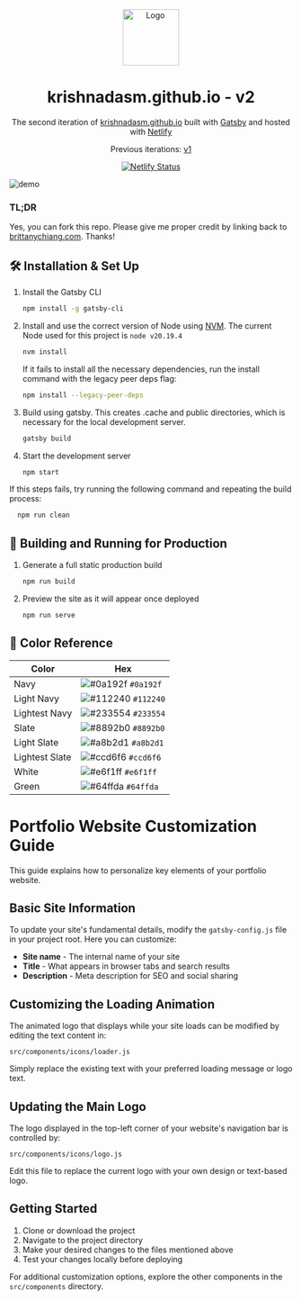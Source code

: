 <div align="center">
  <img alt="Logo" src="https://raw.githubusercontent.com/krishna-das-m/krishnadasm.github.io/main/src/images/logo.png" width="100" />
</div>
<h1 align="center">
  krishnadasm.github.io - v2
</h1>
<p align="center">
  The second iteration of <a href="https://krishnadasm.github.io" target="_blank">krishnadasm.github.io</a> built with <a href="https://www.gatsbyjs.org/" target="_blank">Gatsby</a> and hosted with <a href="https://www.netlify.com/" target="_blank">Netlify</a>
</p>
<p align="center">
  Previous iterations:
  <!-- <a href="https://github.com/bchiang7/v1" target="_blank">v1</a>,
  <a href="https://github.com/bchiang7/v2" target="_blank">v2</a>, -->
  <a href="https://krishna-das-m.github.io" target="_blank">v1</a>
</p>
<p align="center">
  <a href="https://app.netlify.com/sites/brittanychiang/deploys" target="_blank">
    <img src="https://api.netlify.com/api/v1/badges/1963b488-7b78-48c9-9e2d-6fb5e47ab3af/deploy-status" alt="Netlify Status" />
  </a>
</p>

![demo](https://raw.githubusercontent.com/krishna-das-m/krishnadasm.github.io/main/src/images/demo.png)

### TL;DR

Yes, you can fork this repo. Please give me proper credit by linking back to [brittanychiang.com](https://brittanychiang.com). Thanks!

## 🛠 Installation & Set Up

1. Install the Gatsby CLI

   ```sh
   npm install -g gatsby-cli
   ```

2. Install and use the correct version of Node using [NVM](https://github.com/nvm-sh/nvm). The current Node used for this project is `node v20.19.4`

   ```sh
   nvm install
   ```

   If it fails to install all the necessary dependencies, run the install command with the legacy peer deps flag:

   ```sh
   npm install --legacy-peer-deps
   ```

3. Build using gatsby. This creates .cache and public directories, which is necessary for the local development server.

   ```sh
   gatsby build
   ```

4. Start the development server

   ```sh
   npm start
   ```

If this steps fails, try running the following command and repeating the build process:

```sh
  npm run clean
```

## 🚀 Building and Running for Production

1. Generate a full static production build

   ```sh
   npm run build
   ```

1. Preview the site as it will appear once deployed

   ```sh
   npm run serve
   ```

## 🎨 Color Reference

| Color          | Hex                                                                |
| -------------- | ------------------------------------------------------------------ |
| Navy           | ![#0a192f](https://via.placeholder.com/10/0a192f?text=+) `#0a192f` |
| Light Navy     | ![#112240](https://via.placeholder.com/10/0a192f?text=+) `#112240` |
| Lightest Navy  | ![#233554](https://via.placeholder.com/10/303C55?text=+) `#233554` |
| Slate          | ![#8892b0](https://via.placeholder.com/10/8892b0?text=+) `#8892b0` |
| Light Slate    | ![#a8b2d1](https://via.placeholder.com/10/a8b2d1?text=+) `#a8b2d1` |
| Lightest Slate | ![#ccd6f6](https://via.placeholder.com/10/ccd6f6?text=+) `#ccd6f6` |
| White          | ![#e6f1ff](https://via.placeholder.com/10/e6f1ff?text=+) `#e6f1ff` |
| Green          | ![#64ffda](https://via.placeholder.com/10/64ffda?text=+) `#64ffda` |

# Portfolio Website Customization Guide

This guide explains how to personalize key elements of your portfolio website.

## Basic Site Information

To update your site's fundamental details, modify the `gatsby-config.js` file in your project root. Here you can customize:

- **Site name** - The internal name of your site
- **Title** - What appears in browser tabs and search results
- **Description** - Meta description for SEO and social sharing

## Customizing the Loading Animation

The animated logo that displays while your site loads can be modified by editing the text content in:

```
src/components/icons/loader.js
```

Simply replace the existing text with your preferred loading message or logo text.

## Updating the Main Logo

The logo displayed in the top-left corner of your website's navigation bar is controlled by:

```
src/components/icons/logo.js
```

Edit this file to replace the current logo with your own design or text-based logo.

## Getting Started

1. Clone or download the project
2. Navigate to the project directory
3. Make your desired changes to the files mentioned above
4. Test your changes locally before deploying

For additional customization options, explore the other components in the `src/components` directory.
